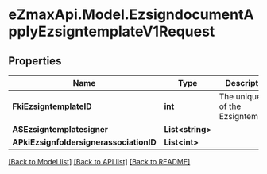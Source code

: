 
# eZmaxApi.Model.EzsigndocumentApplyEzsigntemplateV1Request

## Properties

Name | Type | Description | Notes
------------ | ------------- | ------------- | -------------
**FkiEzsigntemplateID** | **int** | The unique ID of the Ezsigntemplate | 
**ASEzsigntemplatesigner** | **List&lt;string&gt;** |  | 
**APkiEzsignfoldersignerassociationID** | **List&lt;int&gt;** |  | 

[[Back to Model list]](../README.md#documentation-for-models)
[[Back to API list]](../README.md#documentation-for-api-endpoints)
[[Back to README]](../README.md)

